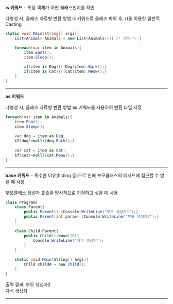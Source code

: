 **is 키워드** - 특정 객체가 어떤 클래스인지를 확인

다형성 시, 클래스 자료형 변환 방법
is 키워드로 클래스 파악 후, ()을 이용한 일반적 Casting

```c#
static void Main(string[] args){
	List<Animal> Animals = new List<Animals>(){ /* 생략 */ }

	foreach(var item in Animals){
		item.Eant();
		item.Sleep();
	
		if(item is Dog){((Dog)item).Bark();}
		if(item is Cat){((Cat)item).Meow();}
	}
}
```

---

**as 키워드** 

다형성 시, 클래스 자료형 변환 방법
as 키워드를 사용하여 변환 타입 지정

```c#
foreach(var item in Animals){
	item.Eant();
	item.Sleep();
	
	var dog = item as Dog;
	if(dog!=null){dog.Bark();}
	
	var cat = item as Cat;
	if(cat!=null){cat.Meow();}
}
```

---

**base 키워드** - 특수한 이유(hiding 등)으로 인해 부모클래스의 메서드에 접근할 수 없을 때 사용

부모클래스 생성자 호출을 명시적으로 지정하고 싶을 때 사용

```c#
class Program{
	class Parent{
		public Parent() {Console.WriteLine("부모 생성자1");}
		public Parent(int param) {Console.WriteLine("부모 생성자2");}
	}
	
	class Child:Parent{
		public Child():base(10){
			Console.WriteLine("자식 생성자");
		}
	}
	
	static void Main(String[] args){
		Child childA = new Child();
	}
}
```

출력 결과: 	  부모 생성자2	
						자식 생성자

---



